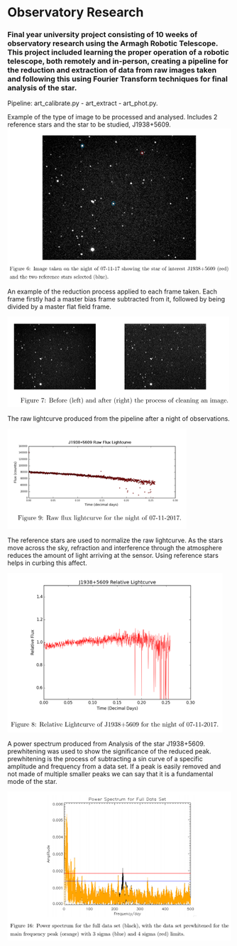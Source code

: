 # Observatory Research 

### Final year university project consisting of 10 weeks of observatory research using the Armagh Robotic Telescope. This project included learning the proper operation of a robotic telescope, both remotely and in-person, creating a pipeline for the reduction and extraction of data from raw images taken and following this using Fourier Transform techniques for final analysis of the star.

Pipeline: art_calibrate.py - art_extract - art_phot.py.

Example of the type of image to be processed and analysed. 
Includes 2 reference stars and the star to be studied, J1938+5609.
![alt text](J1938+5609.PNG)

An example of the reduction process applied to each frame taken. 
Each frame firstly had a master bias frame subtracted from it, followed by being divided by a master flat field frame. 

![alt text](Frame_Reduction.PNG)

The raw lightcurve produced from the pipeline after a night of observations.

![alt text](Raw_lightcurve_J1938+5609.PNG)

The reference stars are used to normalize the raw lightcurve. As the stars move across the sky, refraction and interference through the atmosphere reduces the amount of light arriving at the sensor. Using reference stars helps in curbing this affect. 

![alt text](relative_lightcurve_J1938+5609.PNG)


A power spectrum produced from Analysis of the star J1938+5609. prewhitening was used to show the significance of the reduced peak. 
prewhitening is the process of subtracting a sin curve of a specific amplitude and frequency from a data set.
If a peak is easily removed and not made of multiple smaller peaks we can say that it is a fundamental mode of the star.

![alt text](Power_Spectrum_J1938+5609.PNG)
